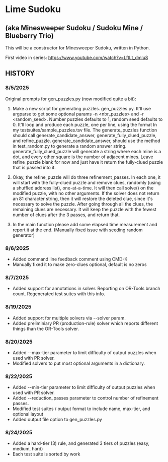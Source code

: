 # Lime Sudoku 
## (aka Minesweeper Sudoku / Sudoku Mine / Blueberry Trio)

This will be a constructor for Minesweeper Sudoku, written in Python.

First video in series: https://www.youtube.com/watch?v=LftLt_dmlu8

## HISTORY

### 8/5/2025

Original prompts for gen_puzzles.py (now modified quite a bit):

1. Make a new script for generating puzzles.  gen_puzzles.py. It'll use argparse to get some optional params -n <nbr_puzzles> and -r <random_seed>. Number puzzles defaults to 1, random seed defaults to 0.  It'll loop and produce each puzzle, one per line, using the format In my testsuites/sample_puzzles.tsv file.  The generate_puzzles function should call generate_candidate_answer, generate_fully_clued_puzzle, and refine_puzzle.  generate_candidate_answer, should use the method in test_random.py to generate a random answer string.  generate_fully_clued_puzzle will generate a string where each mine is a dot, and every other square is the number of adjacent mines.  Leave refine_puzzle blank for now and just have it return the fully-clued puzzle that is passed into it.  

2. Okay, the refine_puzzle will do three refinement_passes.  In each one, it will start with the fully-clued puzzle and remove clues, randomly (using a shuffled address list), one-at-a-time.  It will then call solve() on the modified puzzle, with no other arguments.  If the solver does not return an 81 character string, then it will restore the deleted clue, since it's necessary to solve the puzzle.  After going through all the clues, the remaining clues are necessary.  It will keep the puzzle with the fewest number of clues after the 3 passes, and return that.

3. In the main function please add some elapsed time measurement and report it at the end.
(Manually fixed issue with seeding random generator)

### 8/6/2025

- Added command line feedback comment using CMD-K
- Manually fixed it to make zero-clues optional, default is no zeros

### 8/7/2025

- Added support for annotations in solver.  Reporting on OR-Tools branch count.  Regenerated test suites with this info.

### 8/19/2025

- Added support for multiple solvers via --solver param.
- Added preliminiary PR (production-rule) solver which reports different things than the OR-Tools solver.

### 8/20/2025

- Added --max-tier parameter to limit difficulty of output puzzles when used with PR solver.
- Modified solvers to put most optional arguments in a dictionary.

### 8/22/2025

- Added --min-tier parameter to limit difficulty of output puzzles when used with PR solver.
- Added --reduction_passes parameter to control number of refinement passes.
- Modified test suites / output format to include name, max-tier, and optional layout
- Added output file option to gen_puzzles.py

### 8/24/2025
 - Added a hard-tier (3) rule, and generated 3 tiers of puzzles (easy, medium, hard)
 - Each test suite is sorted by work